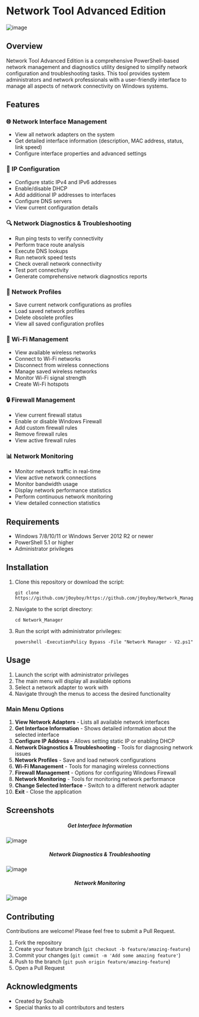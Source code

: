 # Network Tool Advanced Edition

![image](https://github.com/user-attachments/assets/caf118da-cb79-406f-b35c-8b2d7d386cf6)

## Overview

Network Tool Advanced Edition is a comprehensive PowerShell-based network management and diagnostics utility designed to simplify network configuration and troubleshooting tasks. This tool provides system administrators and network professionals with a user-friendly interface to manage all aspects of network connectivity on Windows systems.

## Features

### 🌐 Network Interface Management

- View all network adapters on the system
- Get detailed interface information (description, MAC address, status, link speed)
- Configure interface properties and advanced settings

### 📡 IP Configuration

- Configure static IPv4 and IPv6 addresses
- Enable/disable DHCP
- Add additional IP addresses to interfaces
- Configure DNS servers
- View current configuration details

### 🔍 Network Diagnostics & Troubleshooting

- Run ping tests to verify connectivity
- Perform trace route analysis
- Execute DNS lookups
- Run network speed tests
- Check overall network connectivity
- Test port connectivity
- Generate comprehensive network diagnostics reports

### 💾 Network Profiles

- Save current network configurations as profiles
- Load saved network profiles
- Delete obsolete profiles
- View all saved configuration profiles

### 📶 Wi-Fi Management

- View available wireless networks
- Connect to Wi-Fi networks
- Disconnect from wireless connections
- Manage saved wireless networks
- Monitor Wi-Fi signal strength
- Create Wi-Fi hotspots

### 🔒 Firewall Management

- View current firewall status
- Enable or disable Windows Firewall
- Add custom firewall rules
- Remove firewall rules
- View active firewall rules

### 📊 Network Monitoring

- Monitor network traffic in real-time
- View active network connections
- Monitor bandwidth usage
- Display network performance statistics
- Perform continuous network monitoring
- View detailed connection statistics

## Requirements

- Windows 7/8/10/11 or Windows Server 2012 R2 or newer
- PowerShell 5.1 or higher
- Administrator privileges

## Installation

1. Clone this repository or download the script:
    
    ```
    git clone https://github.com/j0oyboy/https://github.com/j0oyboy/Network_Manager.git.git
    ```
    
2. Navigate to the script directory:
    
    ```
    cd Network_Manager
    ```
    
3. Run the script with administrator privileges:
    
    ```
    powershell -ExecutionPolicy Bypass -File "Network Manager - V2.ps1"
    ```
    

## Usage

1. Launch the script with administrator privileges
2. The main menu will display all available options
3. Select a network adapter to work with
4. Navigate through the menus to access the desired functionality

### Main Menu Options

1. **View Network Adapters** - Lists all available network interfaces
2. **Get Interface Information** - Shows detailed information about the selected interface
3. **Configure IP Address** - Allows setting static IP or enabling DHCP
4. **Network Diagnostics & Troubleshooting** - Tools for diagnosing network issues
5. **Network Profiles** - Save and load network configurations
6. **Wi-Fi Management** - Tools for managing wireless connections
7. **Firewall Management** - Options for configuring Windows Firewall
8. **Network Monitoring** - Tools for monitoring network performance
9. **Change Selected Interface** - Switch to a different network adapter
10. **Exit** - Close the application

## Screenshots
##### <center> Get Interface Information</center>
![image](https://github.com/user-attachments/assets/cd491945-5c98-4ef7-b913-18f9650f7932)

##### <center> Network Diagnostics & Troubleshooting</center>
![image](https://github.com/user-attachments/assets/e9583fc2-f6c3-44d5-81f1-a6c321e4ceed)


##### <center> Network Monitoring</center>
![image](https://github.com/user-attachments/assets/705a2dd4-8841-4634-95de-5bb02fb83b4c)

## Contributing

Contributions are welcome! Please feel free to submit a Pull Request.

1. Fork the repository
2. Create your feature branch (`git checkout -b feature/amazing-feature`)
3. Commit your changes (`git commit -m 'Add some amazing feature'`)
4. Push to the branch (`git push origin feature/amazing-feature`)
5. Open a Pull Request

## Acknowledgments

- Created by Souhaib
- Special thanks to all contributors and testers
